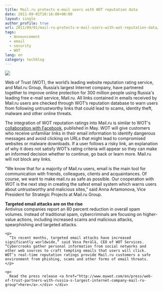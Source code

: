 ```yaml
---
title: Mail.ru protects e-mail users with WOT reputation data
date: 2011-09-01T10:16:00+00:00
layout: single
author_profile: true
url: 2011/09/01/mail-ru-protects-e-mail-users-with-wot-reputation-data/
tags:
  - Announcement
  - email
  - security
  - WOT
lang: en
category: techblog
---
```

<div dir="ltr" trbidi="on">
  <div>
    <a href="http://1.bp.blogspot.com/-O7533LeABAw/Tl9UGBy0snI/AAAAAAAAEAw/2uoe49hFgz8/s1600/Mru.png" imageanchor="1"><img border="0" src="http://1.bp.blogspot.com/-O7533LeABAw/Tl9UGBy0snI/AAAAAAAAEAw/2uoe49hFgz8/s1600/Mru.png" /></a>
  </div>
  
  <p>
    Web of Trust (WOT), the world’s leading website reputation rating service, and Mail.ru Group, Russia’s largest Internet company, have partnered together to improve online protection for 300 million people using Russia's leading free e-mail service, Mail.ru. All links contained in emails received by Mail.ru users are checked through WOT’s reputation database to warn users from following untrustworthy links that could lead to scams, identity theft, malware and other online threats.
  </p>
  
  <p>
    The integration of WOT reputation ratings into Mail.ru is similar to WOT's <a href="http://www.mywot.com/en/blog/347-facebook-uses-wot-reputation-ratings-to-protect-users-from-scams-and-malware">collaboration with Facebook</a>, published in May. WOT will give customers who receive unfamiliar links in their email information to identify dangerous messages and avoid clicking on URLs that might lead to compromised websites or malware downloads. If a user follows a risky link, an explanation of why it does not satisfy WOT’s rating criteria will appear so they can make an informed decision whether to continue, go back or learn more. Mail.ru will not block any links.
  </p>
  
  <p>
    “We know that for a majority of Mail.ru users, email is the main tool for communication with friends, colleagues, clients and acquaintances. Of course, we want to make mail.ru as safe as possible. Our cooperation with WOT is the next step in creating the safest email system which warns users about untrustworthy and malicious sites,&#8221; said Anna Artamonova, Vice President for Strategic Projects at Mail.ru Group.
  </p>
  
  <div>
    <b>Targeted email attacks are on the rise </b><br />Antivirus companies report an 80 percent reduction in overall spam volumes. Instead of traditional spam, cybercriminals are focusing on higher-value actions, including increased scams and malicious attacks, spearphishing and targeted attacks. </p> 
    
    <p>
      “In recent months, targeted email attacks have increased significantly worldwide,“ said Vesa Perälä, CEO of WOT Services. “Cybercrooks gather personal information from social networks and other web sources to craft tempting emails that users will click. WOT’s real-time reputation ratings provide Mail.ru customers a safe environment from phishing, scams and other forms of email threats.
    </p>
    
    <p>
      Read the press release <a href="http://www.mywot.com/en/press/web-of-trust-partners-with-russia-s-largest-internet-company-mail-ru-group">here</a>.</div> </div>